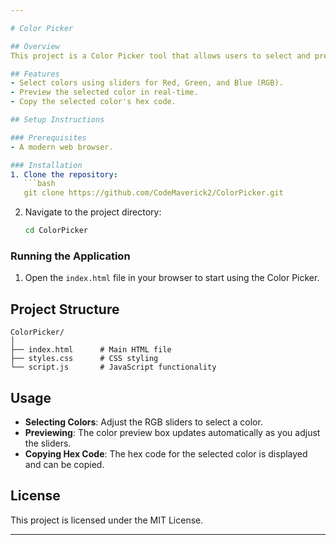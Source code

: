 ```yaml
---

# Color Picker

## Overview
This project is a Color Picker tool that allows users to select and preview colors. It's a straightforward web application that lets you choose colors either by adjusting sliders or entering specific color values.

## Features
- Select colors using sliders for Red, Green, and Blue (RGB).
- Preview the selected color in real-time.
- Copy the selected color's hex code.

## Setup Instructions

### Prerequisites
- A modern web browser.

### Installation
1. Clone the repository:
   ```bash
   git clone https://github.com/CodeMaverick2/ColorPicker.git
   ```
2. Navigate to the project directory:
   ```bash
   cd ColorPicker
   ```

### Running the Application
1. Open the `index.html` file in your browser to start using the Color Picker.

## Project Structure

```plaintext
ColorPicker/
│
├── index.html      # Main HTML file
├── styles.css      # CSS styling
└── script.js       # JavaScript functionality
```

## Usage
- **Selecting Colors**: Adjust the RGB sliders to select a color.
- **Previewing**: The color preview box updates automatically as you adjust the sliders.
- **Copying Hex Code**: The hex code for the selected color is displayed and can be copied.

## License
This project is licensed under the MIT License.

---
```

